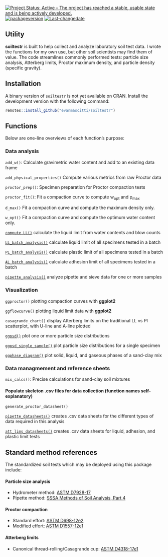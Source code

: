 
<!-- README.md is generated from README.Rmd. Please edit that file -->
<!-- badges: start -->

[![Project Status: Active – The project has reached a stable, usable
state and is being actively
developed.](https://www.repostatus.org/badges/latest/active.svg)](https://www.repostatus.org/#active)
[![packageversion](https://img.shields.io/badge/Package%20version-0.0.3.0-orange.svg?style=flat-square)](commits/master)
[![Last-changedate](https://img.shields.io/badge/last%20change-2021--03--09-yellowgreen.svg)](/commits/master)

<!-- badges: end -->

## Utility

**soiltestr** is built to help collect and analyze laboratory soil test
data. I wrote the functions for my own use, but other soil scientists
may find them of value. The code streamlines commonly performed tests:
particle size analysis, Atterberg limits, Proctor maximum density, and
particle density (specific gravity).

## Installation

A binary version of `soiltestr` is not yet available on CRAN. Install
the development version with the following command:

``` r
remotes::install_github("evanmascitti/soiltestr")
```

<!-- The best way to learn about this package is through the vignettes  -->
<!-- un-comment this line once the vignettes are added  -->

## Functions

Below are one-line overviews of each function’s purpose:

### Data analysis

`add_w()`: Calculate gravimetric water content and add to an existing
data frame

`add_physical_properties()` Compute various metrics from raw Proctor
data

`proctor_prep()`: Specimen preparation for Proctor compaction tests

`proctor_fit()`: Fit a compaction curve to compute w<sub>opt</sub> and
ρ<sub>max</sub>

`d_max()` Fit a compaction curve and compute the maximum density only.

`w_opt()` Fit a compaction curve and compute the optimum water content
only.

[`compute_LL()`](R/compute_LL.R) calculate the liquid limit from water
contents and blow counts

[`LL_batch_analysis()`](R/LL_batch_analysis.R) calculate liquid limit of
all specimens tested in a batch

[`PL_batch_analysis()`](R/PL_batch_analysis.R) calculate plastic limit
of all specimens tested in a batch

[`AL_batch_analysis()`](R/AL_batch_analysis.R) calculate adhesion limit
of all specimens tested in a batch

[`pipette_analysis()`](R/pipette_analysis.R) analyze pipette and sieve
data for one or more samples

### Visualization

`ggproctor()` plotting compaction curves with **ggplot2**

`ggflowcurve()` plotting liquid limit data with **ggplot2**

`casagrande_chart()` display Atterberg limits on the traditional LL vs
PI scatterplot, with U-line and A-line plotted

[`ggpsd()`](R/ggpsd.R) plot one or more particle size distributions

[`ggpsd_single_sample()`](ggpsd_single_sample.R.R) plot particle size
distributions for a single specimen

[`ggphase_diagram()`](R/gg_phase_diargam.R) plot solid, liquid, and
gaseous phases of a sand-clay mix

### Data managmement and reference sheets

`mix_calcs()`: Precise calculations for sand-clay soil mixtures

#### Populate skeleton .csv files for data collection (function names self-explanatory)

`generate_proctor_datasheet()`

[`pipette_datasheets()`](R/pipette_datasheets.R) creates .csv data
sheets for the different types of data required in this analysis

[`att_lims_datasheets()`](R/att_lims_datasheets.R) creates .csv data
sheets for liquid, adhesion, and plastic limit tests

## Standard method references

The standardized soil tests which may be deployed using this package
include:

#### Particle size analysis

-   Hydrometer method: [ASTM
    D7928-17](https://www.astm.org/Standards/D7928.htm)
-   Pipette method: [SSSA Methods of Soil Analysis, Part
    4](https://www.wiley.com/en-us/Methods+of+Soil+Analysis%2C+Part+4%3A+Physical+Methods-p-9780891188933)

#### Proctor compaction

-   Standard effort: [ASTM
    D698-12e2](https://www.astm.org/Standards/D698.htm)
-   Modified effort: [ASTM
    D1557-12e1](https://www.astm.org/Standards/D1557)

#### Atterberg limits

-   Canonical thread-rolling/Casagrande cup: [ASTM
    D4318-17e1](https://www.astm.org/Standards/D4318)
